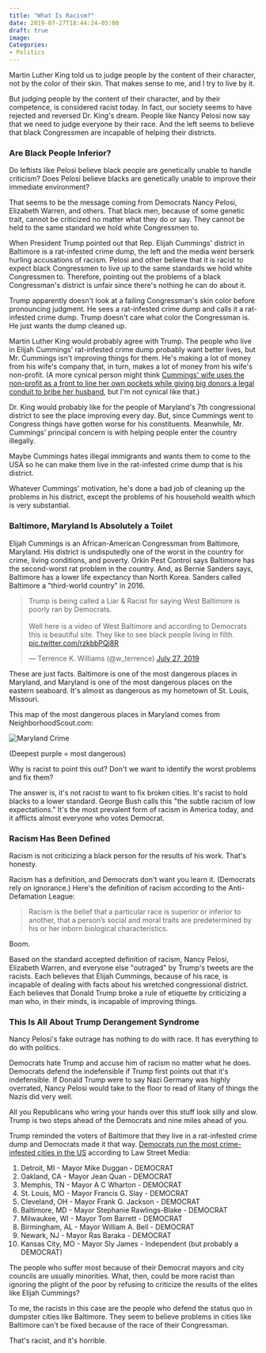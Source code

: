 ```yaml
---
title: "What Is Racism?"
date: 2019-07-27T18:44:24-05:00
draft: true
image: 
Categories:
- Politics
---
```

Martin Luther King told us to judge people by the content of their character, not by the color of their skin. That makes sense to me, and I try to live by it. 

But judging people by the content of their character, and by their competence, is considered racist today. In fact, our society seems to have rejected and reversed Dr. King's dream. People like Nancy Pelosi now say that we need to judge everyone by their race. And the left seems to believe that black Congressmen are incapable of helping their districts.

### Are Black People Inferior?

Do leftists like Pelosi believe black people are genetically unable to handle criticism? Does Pelosi believe blacks are genetically unable to improve their immediate environment?

That seems to be the message coming from Democrats Nancy Pelosi, Elizabeth Warren, and others. That black men, because of some genetic trait, cannot be criticized no matter what they do or say. They cannot be held to the same standard we hold white Congressmen to. 

When President Trump pointed out that Rep. Elijah Cummings' district in Baltimore is a rat-infested crime dump, the left and the media went berserk hurling accusations of racism. Pelosi and other believe that it is racist to expect black Congressmen to live up to the same standards we hold white Congressmen to. Therefore, pointing out the problems of a black Congressman's district is unfair since there's nothing he can do about it. 

Trump apparently doesn't look at a failing Congressman's skin color before pronouncing judgment. He sees a rat-infested crime dump and calls it a rat-infested crime dump. Trump doesn't care what color the Congressman is. He just wants the dump cleaned up. 

Martin Luther King would probably agree with Trump. The people who live in Elijah Cummings' rat-infested crime dump probably want better lives, but Mr. Cummings isn't improving things for them. He's making a lot of money from his wife's company that, in turn, makes a lot of money from his wife's non-profit. (A more cynical person might think [Cummings' wife uses the non-profit as a front to line her own pockets while giving big donors a legal conduit to bribe her husband](https://ijr.com/cummings-wife-may-have-benefitted-from-his-committee-role/), but I'm not cynical like that.)

Dr. King would probably like for the people of Maryland's 7th congressional district to see the place improving every day. But, since Cummings went to Congress things have gotten worse for his constituents. Meanwhile, Mr. Cummings' principal concern is with helping people enter the country illegally.

Maybe Cummings hates illegal immigrants and wants them to come to the USA so he can make them live in the rat-infested crime dump that is his district. 

Whatever Cummings' motivation, he's done a bad job of cleaning up the problems in his district, except the problems of his household wealth which is very substantial. 


### Baltimore, Maryland Is Absolutely a Toilet

Elijah Cummings is an African-American Congressman from Baltimore, Maryland. His district is undisputedly one of the worst in the country for crime, living conditions, and poverty. Orkin Pest Control says Baltimore has the second-worst rat problem in the country. And, as Bernie Sanders says, Baltimore has a lower life expectancy than North Korea. Sanders called Baltimore a "third-world country" in 2016. 

<blockquote class="twitter-tweet"><p lang="en" dir="ltr">Trump is being called a Liar &amp; Racist for saying West Baltimore is poorly ran by Democrats. <br><br>Well here is a video of West Baltimore and according to Democrats this is beautiful site. They like to see black people living in filth.<br> <a href="https://t.co/rzkbbPQj8R">pic.twitter.com/rzkbbPQj8R</a></p>&mdash; Terrence K. Williams (@w_terrence) <a href="https://twitter.com/w_terrence/status/1155168907654774784?ref_src=twsrc%5Etfw">July 27, 2019</a></blockquote> <script async src="https://platform.twitter.com/widgets.js" charset="utf-8"></script>

These are just facts. Baltimore is one of the most dangerous places in Maryland, and Maryland is one of the most dangerous places on the eastern seaboard. It's almost as dangerous as my hometown of St. Louis, Missouri. 

This map of the most dangerous places in Maryland comes from NeighborhoodScout.com:

![Maryland Crime](/images/uploads/maryland-crime.png)

(Deepest purple = most dangerous)

Why is racist to point this out? Don't we want to identify the worst problems and fix them?

The answer is, it's not racist to want to fix broken cities. It's racist to hold blacks to a lower standard. George Bush calls this "the subtle racism of low expectations." It's the most prevalent form of racism in America today, and it afflicts almost everyone who votes Democrat.  

### Racism Has Been Defined

Racism is not criticizing a black person for the results of his work. That's honesty. 

Racism has a definition, and Democrats don't want you learn it. (Democrats rely on ignorance.) Here's the definition of racism according to the Anti-Defamation League:

> Racism is the belief that a particular race is superior or inferior to another, that a person’s social and moral traits are predetermined by his or her inborn biological characteristics. 

Boom.

Based on the standard accepted definition of racism, Nancy Pelosi, Elizabeth Warren, and everyone else "outraged" by Trump's tweets are the racists. Each believes that Elijah Cummings, because of his race, is incapable of dealing with facts about his wretched congressional district. Each believes that Donald Trump broke a rule of etiquette by criticizing a man who, in their minds, is incapable of improving things. 

### This Is All About Trump Derangement Syndrome

Nancy Pelosi's fake outrage has nothing to do with race. It has everything to do with politics. 

Democrats hate Trump and accuse him of racism no matter what he does. Democrats defend the indefensible if Trump first points out that it's indefensible. If Donald Trump were to say Nazi Germany was highly overrated, Nancy Pelosi would take to the floor to read of litany of things the Nazis did very well. 

All you Republicans who wring your hands over this stuff look silly and slow. Trump is two steps ahead of the Democrats and nine miles ahead of you. 

Trump reminded the voters of Baltimore that they live in a rat-infested crime dump and Democrats made it that way. [Democrats run the most crime-infested cities in the US](http://lawstreetmedia.com/blogs/crime/crime-america-2015-top-10-most-dangerous-cities-over-200000) according to Law Street Media:

1. Detroit, MI - Mayor Mike Duggan - DEMOCRAT
2. Oakland, CA - Mayor Jean Quan - DEMOCRAT
3. Memphis, TN - Mayor A C Wharton - DEMOCRAT
4. St. Louis, MO - Mayor Francis G. Slay - DEMOCRAT
5. Cleveland, OH - Mayor Frank G. Jackson - DEMOCRAT
6. Baltimore, MD - Mayor Stephanie Rawlings-Blake - DEMOCRAT
7. Milwaukee, WI - Mayor Tom Barrett - DEMOCRAT
8. Birmingham, AL - Mayor William A. Bell - DEMOCRAT
9. Newark, NJ - Mayor Ras Baraka - DEMOCRAT
10. Kansas City, MO - Mayor Sly James - Independent (but probably a DEMOCRAT)

The people who suffer most because of their Democrat mayors and city councils are usually minorities. What, then, could be more racist than ignoring the plight of the poor by refusing to criticize the results of the elites like Elijah Cummings? 

To me, the racists in this case are the people who defend the status quo in dumpster cities like Baltimore. They seem to believe problems in cities like Baltimore can't be fixed because of the race of their Congressman. 

That's racist, and it's horrible. 


